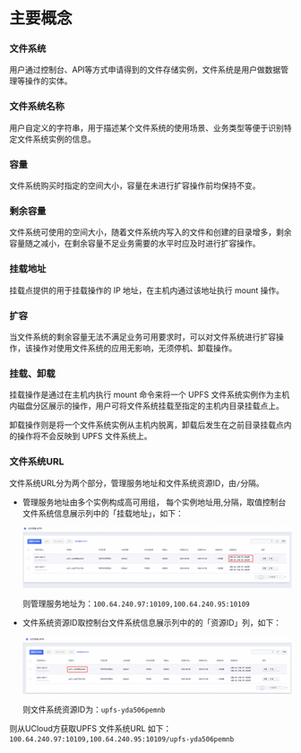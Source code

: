 

# 主要概念

### 文件系统
用户通过控制台、API等方式申请得到的文件存储实例，文件系统是用户做数据管理等操作的实体。

### 文件系统名称
用户自定义的字符串，用于描述某个文件系统的使用场景、业务类型等便于识别特定文件系统实例的信息。

### 容量
文件系统购买时指定的空间大小，容量在未进行扩容操作前均保持不变。

### 剩余容量
文件系统可使用的空间大小，随着文件系统内写入的文件和创建的目录增多，剩余容量随之减小，在剩余容量不足业务需要的水平时应及时进行扩容操作。

### 挂载地址
挂载点提供的用于挂载操作的 IP 地址，在主机内通过该地址执行 mount 操作。

### 扩容
当文件系统的剩余容量无法不满足业务可用要求时，可以对文件系统进行扩容操作，该操作对使用文件系统的应用无影响，无须停机、卸载操作。

### 挂载、卸载
挂载操作是通过在主机内执行 mount 命令来将一个 UPFS 文件系统实例作为主机内磁盘分区展示的操作，用户可将文件系统挂载至指定的主机内目录挂载点上。

卸载操作则是将一个文件系统实例从主机内脱离，卸载后发生在之前目录挂载点内的操作将不会反映到 UPFS 文件系统上。

### 文件系统URL
文件系统URL分为两个部分，管理服务地址和文件系统资源ID，由```/```分隔。

  - 管理服务地址由多个实例构成高可用组， 每个实例地址用,分隔，取值控制台文件系统信息展示列中的「挂载地址」，如下：

    ![](/images/upfs_manual_instruction/concept1.png)

    则管理服务地址为：```100.64.240.97:10109,100.64.240.95:10109```


  - 文件系统资源ID取控制台文件系统信息展示列中的的「资源ID」列，如下：

    ![](/images/upfs_manual_instruction/concept2.png)

    则文件系统资源ID为：```upfs-yda506pemnb```

则从UCloud方获取UPFS 文件系统URL 如下：
```100.64.240.97:10109,100.64.240.95:10109/upfs-yda506pemnb```




